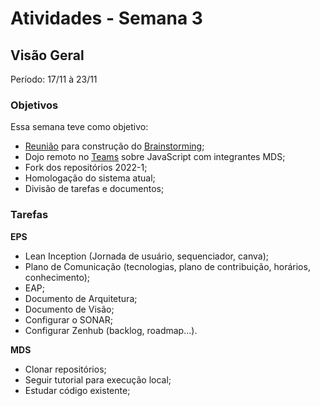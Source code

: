 # Atividades - Semana 3

## Visão Geral

Período: 17/11 à 23/11

### Objetivos
Essa semana teve como objetivo:

- [Reunião](https://unbbr.sharepoint.com/:v:/s/EPS-MDSPUMA/EfxxmyT-91VNgeolElfrkK8BlYJJxnzrm39gEXRwjrXQNw?e=UduPj1) para construção do [Brainstorming](https://miro.com/welcomeonboard/M1B1WEs3MVJycmNJN0xNa0F1NjFrZzlINGlmZWFrUUZHRk9FWmZhVDd4OGo4cGQ4dnRXZWVDblhNN29hTmZSa3wzMDc0NDU3MzQ2OTcwODIyMjUzfDI=?share_link_id=366296095458);
- Dojo remoto no [Teams](https://unbbr.sharepoint.com/sites/EPS-MDSPUMA/_layouts/15/stream.aspx?id=%2Fsites%2FEPS%2DMDSPUMA%2FDocumentos%20Compartilhados%2FGeneral%2FRecordings%2FNova%20reuni%C3%A3o%20do%20canal%2D20221109%5F185535%2DGrava%C3%A7%C3%A3o%20de%20Reuni%C3%A3o%2Emp4) sobre JavaScript com integrantes MDS;
- Fork dos repositórios 2022-1;
- Homologação do sistema atual;
- Divisão de tarefas e documentos;

### Tarefas

**EPS**
- Lean Inception (Jornada de usuário, sequenciador, canva);  
- Plano de Comunicação (tecnologias, plano de contribuição, horários, conhecimento);  
- EAP;  
- Documento de Arquitetura;  
- Documento de Visão;  
- Configurar o SONAR;  
- Configurar Zenhub (backlog, roadmap...).  

**MDS**
- Clonar repositórios;  
- Seguir tutorial para execução local;  
- Estudar código existente;  
